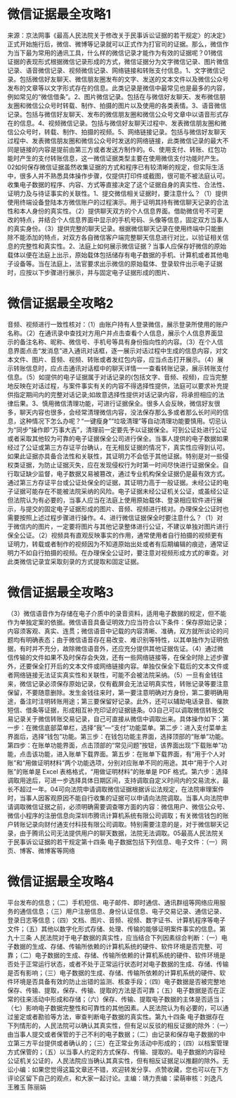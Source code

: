 # 微信证据最全攻略1

来源：京法网事《最高人民法院关于修改关于民事诉讼证据的若干规定〉的决定》正式开始施行后，微信、微博等记录就可以正式作为打官司的证据。那么，微信作为当下最为常用的通讯工具，什么样的微信记录才能作为有效的证据呢？01微信证据的表现形式根据微信记录形成的方式，微信证据分为文字微信记录、图片微信记录、语音微信记录、视频微信记录、网络链接和转账支付信息。1、文字微信记录。包括微信好友聊天、微信朋友圈发布的文字、发送的文本文件以及微信公众号发布的文章等以文字形式存在的信息。此类记录是微信中最常见也是最多的内容，例如常见的“微信借条”。2、图片微信记录。包括在与微信好友聊天、发布微信朋友圈和微信公众号时转载、制作、拍摄的图片以及使用的各类表情。3、语音微信记录。包括与微信好友聊天、发布的微信朋友圈和微信公众号文章中以语音形式存在的信息。4、视频微信记录。包括与微信好友聊天过程中、发表微信朋友圈和微信公众号时，转载、制作、拍摄的视频。5、网络链接记录。包括与微信好友聊天过程中、发表微信朋友圈和微信公众号时发送的网络链接，此类微信记录的最大不同是链接的内容是提前由第三方或者发送方制作的。6、使用支付、转账、红包功能时产生的支付转账信息，这一微信证据类型主要在使用微信支付功能时产生。02如何保存微信证据虽然收集证据的方式和程序已有较清晰的规定，但实际生活中，很多人并不熟悉具体操作步骤，仅提供打印件或截图，很可能不被法庭认可。收集电子数据的程序、内容、方式等直接决定了这个证据自身的真实性、合法性、证明力及与待证事实的关联性。1、提交微信相关证据时，要注意什么？（1）提供使用终端设备登陆本方微信账户的过程演示。用于证明其持有微信聊天记录的合法性和本人身份的真实性。（2）提供聊天双方的个人信息界面。借助微信号不可更改的特点，并结合个人信息界面中显示的手机号码、头像等信息，固定双方当事人的真实身份。（3）提供完整的聊天记录。根据微信聊天记录在使用终端中只能删除不能添加的特点，对双方各自微信客户端完整聊天信息进行对比，以验证相关信息的完整性和真实性。2、法庭上如何展示微信证据？当事人应保存好微信的原始载体以便在法庭上出示，原始载体包括储存有电子数据的手机、计算机或者其他电子设备等。当在法庭上，法官要求出示微信的原始载体、登录软件出示电子证据时，应按以下步骤进行展示，并与固定电子证据形成的图片、

# 微信证据最全攻略2

音频、视频进行一致性核对：（1）由账户持有人登录微信，展示登录所使用的账户名称。（2）在通讯录中查找对方用户并点击查看个人信息，展示个人信息界面显示的备注名称、昵称、微信号、手机号等具有身份指向性的内容。（3）在个人信息界面点击“发消息”进入通讯对话框，逐一展示对话过程中生成的信息内容，对文本文件、图片、音频、视频、转账或者发红包内容，应当点击打开展示。（4）展示转账信息时，应点击通讯对话框中的聊天详情一一查看转账记录，展示转账支付信息。（5）如提供的电子证据属于对话记录的(包括文字、音频、视频)，应当完整地反映在对话过程，与案件事实有关的内容不得选择性提供，法庭可以要求补充提供指定期间内的完整对话记录;如故意选择性提供对话记录内容，将承担相应的法律后果。3、慎用微信清理功能，可进行证据保全。很多人会反映，微信好友很多，聊天内容也很多，会经常清理微信内容，没法保存那么多或者那么长时间的信息，这种情况下怎么办呢？“一键瘦身”“垃圾清理”等自动清理功能要慎用。切忌认为“同步”操作即“万事大吉”，清理前一定要先予以证据保全。可到公证处进行公证或者采取其他较为可靠的电子证据保全公司进行保全。当事人提供的电子数据如果经过了公证或第三方存证平台确认，在无相反证据的情况下，真实性应得到认可。如果此证据亦具备合法性和关联性，其证明力不会低于其他证据。特别是对一些侵权类证据，为防止证据灭失，应在发现侵权行为时第一时间尽快进行证据保全。自行取证缺少监督，电子数据又易被篡改，通过专业机构保全证据仍是最有效方式。通过第三方存证平台或公证处保全的证据，其证明力高于一般证据。未经公证的电子证据可能存在不能被法院采纳的风险。电子证据未经公证机关公证，或虽经公证但法院认为有必要的，当事人应当在法庭上使用原始载体、登录相应软件进行展示，与提交的固定电子证据形成的图片、音频、视频进行核对。办理保全公证时也需要按照上述过程步骤进行操作。4、进行微信证据保全时要注意什么？（1）对于微信内的图片，一定要将图片与其他记录整体进行公证，不建议单独对图片进行保全公证。（2）视频具有直观反映事实的作用，通常使用者自行拍摄的视频更有证明力，转载或者制作的视频因为不知道原始出处或者有后期编辑的痕迹，通常证明力不如自行拍摄的视频。在办理保全公证时，要注意对视频形成方式的审查。对此类微信记录宜采取刻录的方式提取和固定证据。

# 微信证据最全攻略3

（3）微信语音作为存储在电子介质中的录音资料，适用电子数据的规定，但不能作为单独定案的依据。微信语音具备证明效力应当符合以下条件：保存原始记录；内容须客观、真实、连贯；微信语音中记载的内容清晰、准确，双方就所谈论的问题均有明确表态；由于微信语音存在易改变、难识别等特性，以其单独作为证明依据，有时并不充分，故除微信语音外，还应充分提供其他证据佐证。（4）通过微信传输的文件如果不及时保存会失效，还有一些网络链接等，在保全时除上述步骤外，还要保全打开后的文本文件或网络链接内容。单独仅保全下载后的文本文件或者网络链接无法证实真实性和关联性，可能不会被法院采纳。（5）一旦有金钱往来，微信记录必须保存原始记录，仅有截屏会无法证明真实性，转账记录等要注意保留，不要随意删除。发生金钱往来时，第一要注意明确对方身份，第二要明确用途，备注时注明转账用途；第三要保留好记录。此外，还可以辅助电话录音、催款短信、借条等证据，形成相互补充印证的证据链条。03自己可以调取微信转账交易记录关于微信转账交易记录，自己可直接从微信中调取出来。具体操作如下：第一步：在微信底部菜单栏，选择“我”—“支付”功能菜单。第二步：进入支付菜单主界面后，选择“钱包”功能。第三步：在钱包功能主界面，选择顶部的“账单”功能。第四步：在账单功能界面，点击顶部的“常见问题”按钮，该界面出现“下载账单”功能，点击该功能，进入账单下载界面。第五步：在账单下载界面，有“用于个人对账”和“用做证明材料”两个功能选项，分别对应账单不同的用途。其中“用于个人对账”的账单是 Excel 表格格式，“用做证明材料”的账单是 PDF 格式。第六步：选择调取用途后，可进一步选择具体日期区间，支持调取自定义时间内的交易流水，最长不超过一年。04可向法院申请调取微信证据根据诉讼法规定，在法院审理案件时，当事人因客观原因不能自行收集的证据可以申请向法院调取。当事人向法院申请调取微信证据之前，必须明确需要调查哪方面的内容：微信用户、微信公众号、微信小程序的注册信息向深圳市腾讯计算机系统有限公司调取；有关微信钱包的账户转账记录向财付通支付科技有限公司调取。特别需要注意的是，对于微信聊天记录，由于腾讯公司无法提供用户的聊天数据，法院无法调取。05最高人民法院关于民事诉讼证据的若干规定第十四条 电子数据包括下列信息、电子文件：（一）网页、博客、微博客等网络

# 微信证据最全攻略4

平台发布的信息；（二）手机短信、电子邮件、即时通信、通讯群组等网络应用服务的通信信息；（三）用户注册信息、身份认证信息、电子交易记录、通信记录、登录日志等信息；（四）文档、图片、音频、视频、数字证书、计算机程序等电子文件；（五）其他以数字化形式存储、处理、传输的能够证明案件事实的信息。第九十三条 人民法院对于电子数据的真实性，应当结合下列因素综合判断：（一）电子数据的生成、存储、传输所依赖的计算机系统的硬件、软件环境是否完整、可靠；（二）电子数据的生成、存储、传输所依赖的计算机系统的硬件、软件环境是否处于正常运行状态，或者不处于正常运行状态时对电子数据的生成、存储、传输是否有影响；（三）电子数据的生成、存储、传输所依赖的计算机系统的硬件、软件环境是否具备有效的防止出错的监测、核查手段；（四）电子数据是否被完整地保存、传输、提取，保存、传输、提取的方法是否可靠；（五）电子数据是否在正常的往来活动中形成和存储；（六）保存、传输、提取电子数据的主体是否适当；（七）影响电子数据完整性和可靠性的其他因素。人民法院认为有必要的，可以通过鉴定或者勘验等方法，审查判断电子数据的真实性。第九十四条 电子数据存在下列情形的，人民法院可以确认其真实性，但有足以反驳的相反证据的除外：（一）由当事人提交或者保管的于己不利的电子数据；（二）由记录和保存电子数据的中立第三方平台提供或者确认的；（三）在正常业务活动中形成的；（四）以档案管理方式保管的；（五）以当事人约定的方式保存、传输、提取的。电子数据的内容经公证机关公证的，人民法院应当确认其真实性，但有相反证据足以推翻的除外。无讼小编：如果您觉得这篇文章还不错，欢迎转发分享、点赞收藏，您也可以在下方评论区留下自己的观点，和大家一起讨论。主编：靖力责编：梁萌审核：刘逸凡 王雅玉 陈丽娟

